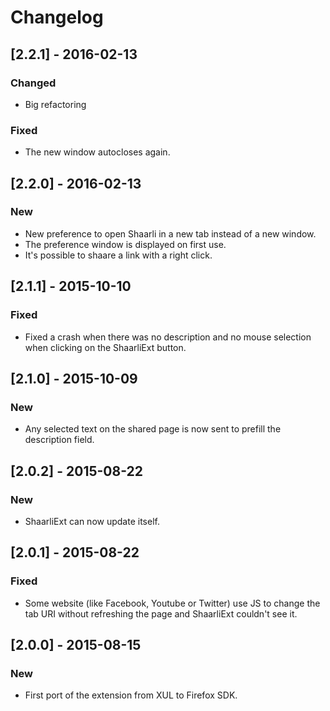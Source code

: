 # Changelog
## [2.2.1] - 2016-02-13

### Changed

* Big refactoring

### Fixed

* The new window autocloses again.

## [2.2.0] - 2016-02-13

### New

* New preference to open Shaarli in a new tab instead of a new window.
* The preference window is displayed on first use.
* It's possible to shaare a link with a right click.

## [2.1.1] - 2015-10-10

### Fixed

* Fixed a crash when there was no description and no mouse selection when clicking on the ShaarliExt button.

## [2.1.0] - 2015-10-09

### New

* Any selected text on the shared page is now sent to prefill the description field.

## [2.0.2] - 2015-08-22

### New

* ShaarliExt can now update itself.

## [2.0.1] - 2015-08-22

### Fixed

* Some website (like Facebook, Youtube or Twitter) use JS to change the tab URI without refreshing the page and ShaarliExt couldn't see it.

## [2.0.0] - 2015-08-15

### New

* First port of the extension from XUL to Firefox SDK.
